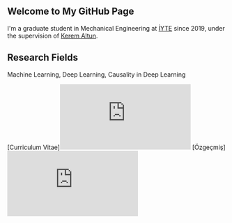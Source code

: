 ## Welcome to  My GitHub Page

I'm a graduate student in Mechanical Engineering at [İYTE](https://iyte.edu.tr/) since 2019, under the supervision of [Kerem Altun](http://web.iyte.edu.tr/~keremaltun/).

## Research Fields 

Machine Learning, Deep Learning, Causality in Deep Learning

[Curriculum Vitae]<embed src="https://irmakege.github.io/documents/Irmak_s_Resume_in English.pdf" type="application/pdf" />
[Özgeçmiş]<embed src="https://irmakege.github.io/documents/Irmak_s_Resume_in_Turkish.pdf" type="application/pdf" />
